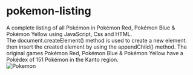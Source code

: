 # pokemon-listing
A complete listing of all Pokémon in Pokémon Red, Pokémon Blue & Pokémon Yellow using JavaScript, Css and HTML.  
The document.createElement() method is used to create a new element. then insert the created element by using the appendChild() method. 
The original games Pokémon Red, Pokémon Blue & Pokémon Yellow have a Pokédex of 151 Pokémon in the Kanto region.  
 ![Pokemon](https://user-images.githubusercontent.com/118141976/212449281-1c090dbe-2133-4dbc-8fd3-c661a9d444ef.png)
